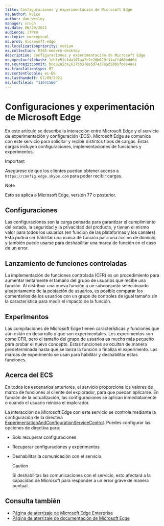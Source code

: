 ```yaml
---
title: Configuraciones y experimentación de Microsoft Edge
ms.author: kvice
author: dan-wesley
manager: srugh
ms.date: 06/29/2021
audience: ITPro
ms.topic: conceptual
ms.prod: microsoft-edge
ms.localizationpriority: medium
ms.collection: M365-modern-desktop
description: Configuraciones y experimentación de Microsoft Edge
ms.openlocfilehash: 1ebfe5fc1da107aa7e9e20b629f14aff468bdd6d
ms.sourcegitcommit: bce02a5ce2617bb37ee5d743365d50b5fc8e4aa1
ms.translationtype: MT
ms.contentlocale: es-ES
ms.lasthandoff: 07/09/2021
ms.locfileid: "11641566"
---
```

# <a name="microsoft-edge-configurations-and-experimentation"></a>Configuraciones y experimentación de Microsoft Edge

En este artículo se describe la interacción entre Microsoft Edge y el servicio de experimentación y configuración (ECS). Microsoft Edge se comunica con este servicio para solicitar y recibir distintos tipos de cargas. Estas cargas incluyen configuraciones, implementaciones de funciones y experimentos.

> [!IMPORTANT]
> Asegúrese de que los clientes puedan obtener acceso a `https://config.edge.skype.com` para poder recibir cargas.

> [!NOTE]
> Esto se aplica a Microsoft Edge, versión 77 o posterior.

## <a name="configurations"></a>Configuraciones

Las configuraciones son la carga pensada para garantizar el cumplimiento del estado, la seguridad y la privacidad del producto, y tienen el mismo valor para todos los usuarios (en función de las plataformas y los canales). Esto podría ser habilitar una marca de función para una acción de dominio, y también puede usarse para deshabilitar una marca de función en el caso de un error.

## <a name="controlled-feature-rollout"></a>Lanzamiento de funciones controladas

La implementación de funciones controlada (CFR) es un procedimiento para aumentar lentamente el tamaño del grupo de usuarios que recibe una función. Al distribuir una nueva función a un subconjunto seleccionado aleatoriamente de la población de usuarios, es posible comparar los comentarios de los usuarios con un grupo de controles de igual tamaño sin la característica para medir el impacto de la función.

## <a name="experiments"></a>Experimentos

Las compilaciones de Microsoft Edge tienen características y funciones que aún están en desarrollo o que son experimentales. Los experimentos son como CFR, pero el tamaño del grupo de usuarios es mucho más pequeño para probar el nuevo concepto. Estas funciones se ocultan de manera predeterminada hasta que se lanza la función o finaliza el experimento. Las marcas de experimento se usan para habilitar y deshabilitar estas funciones.

## <a name="about-the-ecs"></a>Acerca del ECS

En todos los escenarios anteriores, el servicio proporciona los valores de marca de funciones al cliente del explorador, para que puedan aplicarse. En función de la actualización, las configuraciones se aplican inmediatamente o cuando el usuario reinicia el explorador.

La interacción de Microsoft Edge con este servicio se controla mediante la configuración de la directiva [ExperimentationAndConfigurationServiceControl](./microsoft-edge-policies.md#experimentationandconfigurationservicecontrol). Puedes configurar las opciones de directiva para:

- Solo recuperar configuraciones
- Recuperar configuraciones y experimentos
- Deshabilitar la comunicación con el servicio

  > [!CAUTION]
  > Si deshabilitas las comunicaciones con el servicio, esto afectará a la capacidad de Microsoft para responder a un error grave de manera puntual.

## <a name="see-also"></a>Consulta también

- [Página de aterrizaje de Microsoft Edge Enterprise](https://www.microsoftedgeinsider.com/enterprise)
- [Página de aterrizaje de documentación de Microsoft Edge](./index.yml)